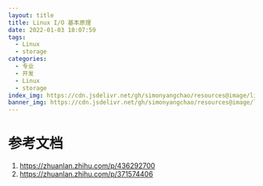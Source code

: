 ```yaml
---
layout: title
title: Linux I/O 基本原理
date: 2022-01-03 18:07:59
tags:
  - Linux
  - storage
categories:
  - 专业
  - 开发
  - Linux
  - storage
index_img: https://cdn.jsdelivr.net/gh/simonyangchao/resources@image/linux-io-index-img.jpeg
banner_img: https://cdn.jsdelivr.net/gh/simonyangchao/resources@image/linux-io-index-img.jpeg
---
```


<!-- more -->

# 参考文档

1. https://zhuanlan.zhihu.com/p/436292700
2. https://zhuanlan.zhihu.com/p/371574406
